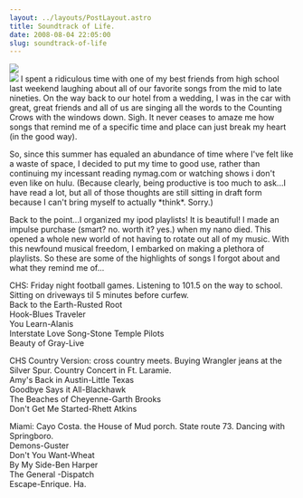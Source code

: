 ```yaml
---
layout: ../layouts/PostLayout.astro
title: Soundtrack of Life.
date: 2008-08-04 22:05:00
slug: soundtrack-of-life
---
```


[![](http://centervilledui.com/images/common/Centerville_Elks.jpg)](http://centervilledui.com/images/common/Centerville_Elks.jpg)  
[![](http://www.moonbattery.com/archives/miami-university-logo.gif)](http://www.moonbattery.com/archives/miami-university-logo.gif) I spent a ridiculous time with one of my best friends from high school last weekend laughing about all of our favorite songs from the mid to late nineties. On the way back to our hotel from a wedding, I was in the car with great, great friends and all of us are singing all the words to the Counting Crows with the windows down. Sigh. It never ceases to amaze me how songs that remind me of a specific time and place can just break my heart (in the good way).  
  
So, since this summer has equaled an abundance of time where I've felt like a waste of space, I decided to put my time to good use, rather than continuing my incessant reading nymag.com or watching shows i don't even like on hulu. (Because clearly, being productive is too much to ask...I have read a lot, but all of those thoughts are still sitting in draft form because I can't bring myself to actually \*think\*. Sorry.)  
  
Back to the point...I organized my ipod playlists! It is beautiful! I made an impulse purchase (smart? no. worth it? yes.) when my nano died. This opened a whole new world of not having to rotate out all of my music. With this newfound musical freedom, I embarked on making a plethora of playlists. So these are some of the highlights of songs I forgot about and what they remind me of...  
  
CHS: Friday night football games. Listening to 101.5 on the way to school. Sitting on driveways til 5 minutes before curfew.  
Back to the Earth-Rusted Root  
Hook-Blues Traveler  
You Learn-Alanis  
Interstate Love Song-Stone Temple Pilots  
Beauty of Gray-Live  
  
CHS Country Version: cross country meets. Buying Wrangler jeans at the Silver Spur. Country Concert in Ft. Laramie.  
Amy's Back in Austin-Little Texas  
Goodbye Says it All-Blackhawk  
The Beaches of Cheyenne-Garth Brooks  
Don't Get Me Started-Rhett Atkins  
  
Miami: Cayo Costa. the House of Mud porch. State route 73. Dancing with Springboro.  
Demons-Guster  
Don't You Want-Wheat  
By My Side-Ben Harper  
The General -Dispatch  
Escape-Enrique. Ha.